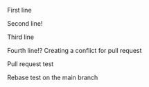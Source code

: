First line

Second line!

Third line

Fourth line!? Creating a conflict for pull request

Pull request test

Rebase test on the main branch